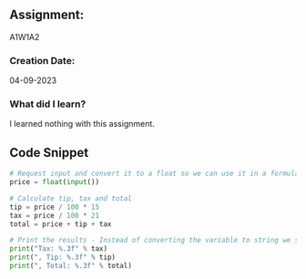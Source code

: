 ## Assignment:
A1W1A2
### Creation Date:
04-09-2023
### What did I learn?
I learned nothing with this assignment.
## Code Snippet
```python
# Request input and convert it to a float so we can use it in a formula with decimals
price = float(input())

# Calculate tip, tax and total
tip = price / 100 * 15
tax = price / 100 * 21
total = price + tip + tax

# Print the results - Instead of converting the variable to string we say that we expect a 3 decimal float
print("Tax: %.3f" % tax)
print(", Tip: %.3f" % tip)
print(", Total: %.3f" % total)
```
